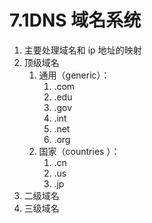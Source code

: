 # 7.1DNS 域名系统
1. 主要处理域名和 ip 地址的映射
2. 顶级域名
	1. 通用（generic）：
		1. .com
		2. .edu
		3. .gov
		4. .int
		5. .net
		6. .org
	2. 国家（countries ）：
		1. .cn
		2. .us
		3. .jp
3. 二级域名
4. 三级域名
